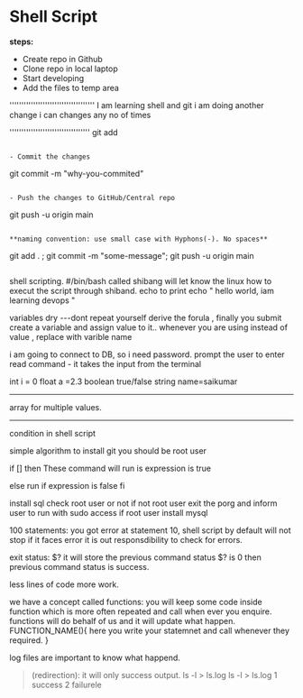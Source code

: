 # Shell Script

**steps:**

- Create repo in Github
- Clone repo in local laptop
- Start developing
- Add the files to temp area

''''''''''''''''''''''''''''''''''''
I am learning shell and git
i am doing another change
i can changes any no of times

''''''''''''''''''''''''''''''''''
git add <file-name>

```

- Commit the changes

```

git commit -m "why-you-commited"

```

- Push the changes to GitHub/Central repo

```

git push -u origin main

```

**naming convention: use small case with Hyphons(-). No spaces**

```

git add . ; git commit -m "some-message"; git push -u origin main

```

```

shell scripting.
#/bin/bash called shibang will let know the linux
how to execut the script through shiband.
echo to print
echo " hello world, iam learning devops "

variables
dry ---dont repeat yourself
derive the forula , finally you submit
create a variable and assign value to it..
whenever you are using instead of value , replace with varible name

i am going to connect to DB, so i need password.
prompt the user to enter
read command - it takes the input from the terminal

int i = 0
float a =2.3
boolean true/false
string name=saikumar

---

array for multiple values.

---

condition in shell script

simple algorithm to install git
you should be root user

if []
then
These command will run is expression is true

else
run if expression is false
fi

install sql
check root user or not
if not root user exit the porg and inform user to run with sudo access
if root user install mysql

100 statements:
you got error at statement 10,
shell script by default will not stop if it faces error it is out responsdibility to check for errors.

exit status:
$? it will store the previous command status
$? is 0 then previous command status is success.

less lines of code more work.

we have a concept called functions:
you will keep some code inside function which is more often repeated and call when ever you enquire.
functions will do behalf of us and it will update what happen.
FUNCTION_NAME(){
here you write your statemnet and call whenever they required.
}

log files are important to know what happend.

> (redirection): it will only success output.
> ls -l > ls.log
> ls -l > ls.log
> 1 success
> 2 failurele
